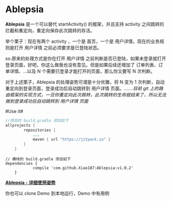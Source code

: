 # Ablepsia
**Ablepsia** 是一个可以替代 startActivity() 的框架，并且支持 activity 之间跳转的拦截和重定向，重定向保存此次跳转的存活。

举个栗子：现在有两个 activity ，一个是 首页，一个是 用户详情，现在的业务规则是打开 用户详情 之前必须要求是已登陆状态。

so.原来的处理方式是你在打开 用户详情 之前判断是否已登陆，如果未登录就打开登录页面，好吧，你这么做我也没有意见。但是如果后续还增加了 订单列表、订单详情、...以及 N 个需要已登录才能打开的页面，那么你又要写 N 次判断。

对于上述栗子，Ablepsia 的处理姿势可谓是十分优雅，将 N 变为 1 次判断，自动重定向到登录页面，登录成功后自动跳转到 用户详情 页面。*.......目前 git 上的路由框架的实现方式，一旦你重定向此次跳转，此次跳转的生命就结束了，所以无法做到登录成功后自动跳转到 用户详情 页面*

#Use it#

```java
//项目的 build.gradle 添加如下
allprojects {
		repositories {
			...
			maven { url "https://jitpack.io" }
		}
	}
```

```
// 模块的 build.gradle 添加如下
dependencies {
	        compile 'com.github.Xiao187:Ablepsia:v1.0.2'
	}
```

[**Ablepsia - 详细使用姿势**][1]
  
你也可以 clone Demo 到本地运行，Demo 中有用例


[1]: https://segmentfault.com/a/1190000007201027
